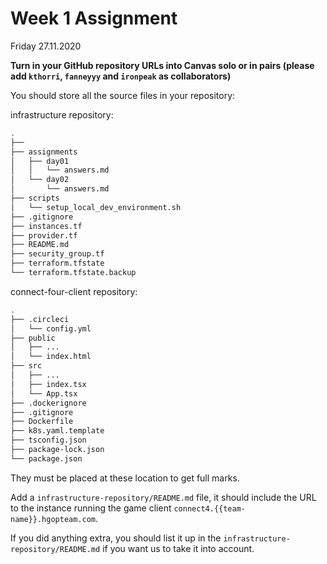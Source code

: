 # Week 1 Assignment

Friday 27.11.2020

**Turn in your GitHub repository URLs into Canvas solo or in pairs (please add `kthorri`, `fanneyyy` and `ironpeak` as collaborators)**

You should store all the source files in your repository:

infrastructure repository:
```bash
.
├── 
├── assignments
│   ├── day01
│   │   └── answers.md
│   └── day02
│       └── answers.md
├── scripts
│   └── setup_local_dev_environment.sh
├── .gitignore
├── instances.tf
├── provider.tf
├── README.md
├── security_group.tf
├── terraform.tfstate
└── terraform.tfstate.backup
```

connect-four-client repository:
```bash
.
├── .circleci
│   └── config.yml
├── public
│   ├── ...
│   └── index.html
├── src
│   ├── ...
│   ├── index.tsx
│   └── App.tsx
├── .dockerignore
├── .gitignore
├── Dockerfile
├── k8s.yaml.template
├── tsconfig.json
├── package-lock.json
└── package.json
```

They must be placed at these location to get full marks.

Add a `infrastructure-repository/README.md` file, it should include the URL to the instance running
the game client `connect4.{{team-name}}.hgopteam.com`.

If you did anything extra, you should list it up in the `infrastructure-repository/README.md` if you
want us to take it into account.
